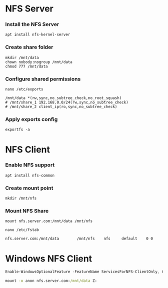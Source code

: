 # NFS Server
### Install the NFS Server
```
apt install nfs-kernel-server
```
### Create share folder
```
mkdir /mnt/data
chown nobody:nogroup /mnt/data
chmod 777 /mnt/data
```
### Configure shared permissions
```
nano /etc/exports

/mnt/data *(rw,sync,no_subtree_check,no_root_squash)
# /mnt/share_1 192.168.0.0/24(rw,sync,no_subtree_check)
# /mnt/share_2 client_ip(ro,sync,no_subtree_check)
```
### Apply exports config
```
exportfs -a
```

# NFS Client
### Enable NFS support
```
apt install nfs-common
```
### Create mount point
```
mkdir /mnt/nfs
```
### Mount NFS Share
```
mount nfs.server.com:/mnt/data /mnt/nfs
```
```
nano /etc/fstab

nfs.server.com:/mnt/data        /mnt/nfs    nfs     default    0 0
```

# Windows NFS Client
```powershell
Enable-WindowsOptionalFeature -FeatureName ServicesForNFS-ClientOnly, ClientForNFS-Infrastructure -Online -NoRestart
```
```cmd
mount -o anon nfs.server.com:/mnt/data Z:
```
